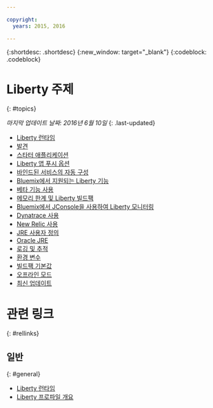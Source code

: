 ```yaml
---

copyright:
  years: 2015, 2016

---
```


{:shortdesc: .shortdesc}
{:new_window: target="_blank"}
{:codeblock: .codeblock}

# Liberty 주제
{: #topics}

*마지막 업데이트 날짜: 2016년 6월 10일*
{: .last-updated}

* [Liberty 런타임](index.html)
* [발견](index.html#detection)
* [스타터 애플리케이션](index.html#starter_application)
* [Liberty 앱 푸시 옵션](optionsForPushing.html)
* [바인드된 서비스의 자동 구성](autoConfig.html)
* [Bluemix에서 지원되는 Liberty 기능](libertyFeatures.html)
* [베타 기능 사용](usingBetaFeatures.html)
* [메모리 한계 및 Liberty 빌드팩](memoryLimits.html)
* [Bluemix에서 JConsole을 사용하여 Liberty 모니터링](jconsole.html)
* [Dynatrace 사용](dynatrace.html)
* [New Relic 사용](newRelic.html)
* [JRE 사용자 정의](customizingJRE.html)
* [Oracle JRE](oracle_jre.html)
* [로깅 및 추적](loggingAndTracing.html)
* [환경 변수 ](environmentVariables.html)
* [빌드팩 기본값](buildpackDefaults.html)
* [오프라인 모드](offlineMode.html)
* [최신 업데이트](updates.html)

# 관련 링크
{: #rellinks}
## 일반
{: #general}
* [Liberty 런타임](index.html)
* [Liberty 프로파일 개요](http://www-01.ibm.com/support/knowledgecenter/SSAW57_8.5.5/com.ibm.websphere.wlp.nd.doc/ae/cwlp_about.html)
